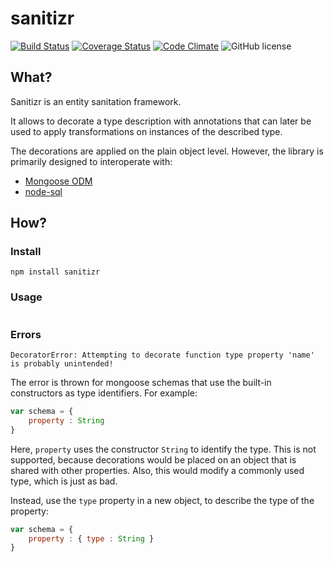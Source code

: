 sanitizr
========
[![Build Status](https://travis-ci.org/oliversalzburg/sanitizr.svg?branch=master)](https://travis-ci.org/oliversalzburg/sanitizr)
[![Coverage Status](https://coveralls.io/repos/oliversalzburg/sanitizr/badge.svg?branch=master&service=github)](https://coveralls.io/github/oliversalzburg/sanitizr?branch=master)
[![Code Climate](https://codeclimate.com/github/oliversalzburg/sanitizr/badges/gpa.svg)](https://codeclimate.com/github/oliversalzburg/sanitizr)
![GitHub license](https://img.shields.io/github/license/oliversalzburg/sanitizr.svg)

What?
-----
Sanitizr is an entity sanitation framework.

It allows to decorate a type description with annotations that can later be used to apply transformations on instances
of the described type.

The decorations are applied on the plain object level. However, the library is primarily designed to interoperate with:

- [Mongoose ODM](http://mongoosejs.com/)
- [node-sql](https://github.com/brianc/node-sql)

How?
----

### Install

	npm install sanitizr

### Usage

```js

```

### Errors
`DecoratorError: Attempting to decorate function type property 'name' is probably unintended!`

The error is thrown for mongoose schemas that use the built-in constructors as type identifiers. For example:  

```js
var schema = {
	property : String
}
```

Here, `property` uses the constructor `String` to identify the type. This is not supported, because decorations would be
placed on an object that is shared with other properties. Also, this would modify a commonly used type, which is just as
bad.

Instead, use the `type` property in a new object, to describe the type of the property:

```js
var schema = {
	property : { type : String }
}
```
